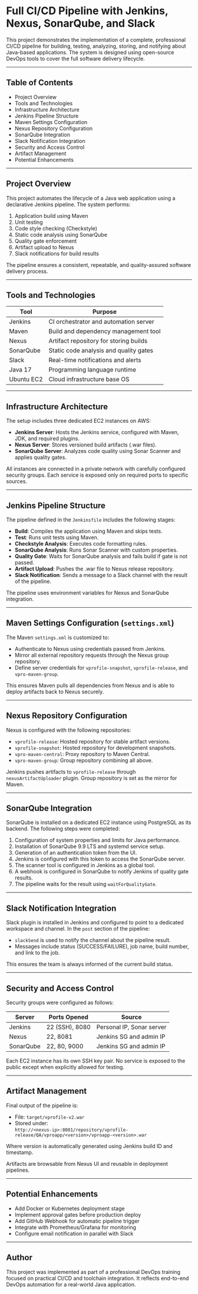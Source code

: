 # Full CI/CD Pipeline with Jenkins, Nexus, SonarQube, and Slack

This project demonstrates the implementation of a complete, professional CI/CD pipeline for building, testing, analyzing, storing, and notifying about Java-based applications. The system is designed using open-source DevOps tools to cover the full software delivery lifecycle.

---

## Table of Contents

- Project Overview
- Tools and Technologies
- Infrastructure Architecture
- Jenkins Pipeline Structure
- Maven Settings Configuration
- Nexus Repository Configuration
- SonarQube Integration
- Slack Notification Integration
- Security and Access Control
- Artifact Management
- Potential Enhancements

---

## Project Overview

This project automates the lifecycle of a Java web application using a declarative Jenkins pipeline. The system performs:

1. Application build using Maven
2. Unit testing
3. Code style checking (Checkstyle)
4. Static code analysis using SonarQube
5. Quality gate enforcement
6. Artifact upload to Nexus
7. Slack notifications for build results

The pipeline ensures a consistent, repeatable, and quality-assured software delivery process.

---

## Tools and Technologies

| Tool       | Purpose                                |
|------------|-----------------------------------------|
| Jenkins    | CI orchestrator and automation server   |
| Maven      | Build and dependency management tool    |
| Nexus      | Artifact repository for storing builds  |
| SonarQube  | Static code analysis and quality gates  |
| Slack      | Real-time notifications and alerts      |
| Java 17    | Programming language runtime            |
| Ubuntu EC2 | Cloud infrastructure base OS            |

---

## Infrastructure Architecture

The setup includes three dedicated EC2 instances on AWS:

- **Jenkins Server**: Hosts the Jenkins service, configured with Maven, JDK, and required plugins.
- **Nexus Server**: Stores versioned build artifacts (.war files).
- **SonarQube Server**: Analyzes code quality using Sonar Scanner and applies quality gates.

All instances are connected in a private network with carefully configured security groups. Each service is exposed only on required ports to specific sources.

---

## Jenkins Pipeline Structure

The pipeline defined in the `Jenkinsfile` includes the following stages:

- **Build**: Compiles the application using Maven and skips tests.
- **Test**: Runs unit tests using Maven.
- **Checkstyle Analysis**: Executes code formatting rules.
- **SonarQube Analysis**: Runs Sonar Scanner with custom properties.
- **Quality Gate**: Waits for SonarQube analysis and fails build if gate is not passed.
- **Artifact Upload**: Pushes the .war file to Nexus release repository.
- **Slack Notification**: Sends a message to a Slack channel with the result of the pipeline.

The pipeline uses environment variables for Nexus and SonarQube integration.

---

## Maven Settings Configuration (`settings.xml`)

The Maven `settings.xml` is customized to:

- Authenticate to Nexus using credentials passed from Jenkins.
- Mirror all external repository requests through the Nexus group repository.
- Define server credentials for `vprofile-snapshot`, `vprofile-release`, and `vpro-maven-group`.

This ensures Maven pulls all dependencies from Nexus and is able to deploy artifacts back to Nexus securely.

---

## Nexus Repository Configuration

Nexus is configured with the following repositories:

- `vprofile-release`: Hosted repository for stable artifact versions.
- `vprofile-snapshot`: Hosted repository for development snapshots.
- `vpro-maven-central`: Proxy repository to Maven Central.
- `vpro-maven-group`: Group repository combining all above.

Jenkins pushes artifacts to `vprofile-release` through `nexusArtifactUploader` plugin. Group repository is set as the mirror for Maven.

---

## SonarQube Integration

SonarQube is installed on a dedicated EC2 instance using PostgreSQL as its backend. The following steps were completed:

1. Configuration of system properties and limits for Java performance.
2. Installation of SonarQube 9.9 LTS and systemd service setup.
3. Generation of an authentication token from the UI.
4. Jenkins is configured with this token to access the SonarQube server.
5. The scanner tool is configured in Jenkins as a global tool.
6. A webhook is configured in SonarQube to notify Jenkins of quality gate results.
7. The pipeline waits for the result using `waitForQualityGate`.

---

## Slack Notification Integration

Slack plugin is installed in Jenkins and configured to point to a dedicated workspace and channel. In the `post` section of the pipeline:

- `slackSend` is used to notify the channel about the pipeline result.
- Messages include status (SUCCESS/FAILURE), job name, build number, and link to the job.

This ensures the team is always informed of the current build status.

---

## Security and Access Control

Security groups were configured as follows:

| Server     | Ports Opened     | Source                        |
|------------|------------------|-------------------------------|
| Jenkins    | 22 (SSH), 8080   | Personal IP, Sonar server     |
| Nexus      | 22, 8081         | Jenkins SG and admin IP       |
| SonarQube  | 22, 80, 9000     | Jenkins SG and admin IP       |

Each EC2 instance has its own SSH key pair. No service is exposed to the public except when explicitly allowed for testing.

---

## Artifact Management

Final output of the pipeline is:

- File: `target/vprofile-v2.war`
- Stored under:  
  `http://<nexus-ip>:8081/repository/vprofile-release/QA/vproapp/<version>/vproapp-<version>.war`

Where version is automatically generated using Jenkins build ID and timestamp.

Artifacts are browsable from Nexus UI and reusable in deployment pipelines.

---

## Potential Enhancements

- Add Docker or Kubernetes deployment stage
- Implement approval gates before production deploy
- Add GitHub Webhook for automatic pipeline trigger
- Integrate with Prometheus/Grafana for monitoring
- Configure email notification in parallel with Slack

---

## Author

This project was implemented as part of a professional DevOps training focused on practical CI/CD and toolchain integration. It reflects end-to-end DevOps automation for a real-world Java application.
